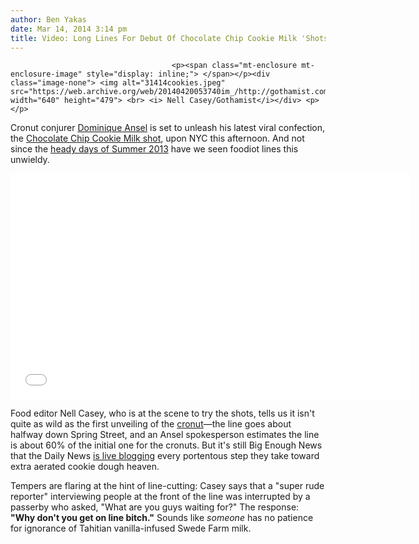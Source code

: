 ```yaml
---
author: Ben Yakas
date: Mar 14, 2014 3:14 pm
title: Video: Long Lines For Debut Of Chocolate Chip Cookie Milk 'Shots'
---
```


	
										<p><span class="mt-enclosure mt-enclosure-image" style="display: inline;"> </span></p><div class="image-none"> <img alt="31414cookies.jpeg" src="https://web.archive.org/web/20140420053740im_/http://gothamist.com/attachments/byakas/31414cookies.jpeg" width="640" height="479"> <br> <i> Nell Casey/Gothamist</i></div> <p></p>

<p>Cronut conjurer <a href="https://web.archive.org/web/20140420053740/http://gothamist.com/tags/dominiqueansel">Dominique Ansel</a> is set to unleash his latest viral confection, the <a href="https://web.archive.org/web/20140420053740/http://gothamist.com/tags/chocolatechipcookiemilkshots">Chocolate Chip Cookie Milk shot</a>, upon NYC this afternoon. And not since the <a href="https://web.archive.org/web/20140420053740/http://gothamist.com/2013/08/02/faces_of_madness_cronut_fans_form_l.php">heady days of Summer 2013</a> have we seen foodiot lines this unwieldy. </p>

<p><iframe src="//web.archive.org/web/20140420053740if_/http://player.vimeo.com/video/89133026?title=0&amp;byline=0&amp;portrait=0" width="640" height="361" frameborder="0" webkitallowfullscreen="" mozallowfullscreen="" allowfullscreen></iframe></p>

<p>Food editor Nell Casey, who is at the scene to try the shots, tells us it isn&apos;t quite as wild as the first unveiling of the <a href="https://web.archive.org/web/20140420053740/http://gothamist.com/tags/cronut">cronut</a>&#x2014;the line goes about halfway down Spring Street, and an Ansel spokesperson estimates the line is about 60% of the initial one for the cronuts. But it&apos;s still Big Enough News that the Daily News <a href="https://web.archive.org/web/20140420053740/http://live.nydailynews.com/Event/Dominque_Ansels_Milk_and_Cookie_Shot_Debut?utm_content=buffere7213&amp;utm_medium=social&amp;utm_source=twitter.com&amp;utm_campaign=buffer">is live blogging</a> every portentous step they take toward extra aerated cookie dough heaven. </p>

<p>Tempers are flaring at the hint of line-cutting: Casey says that a &quot;super rude reporter&quot; interviewing people at the front of the line was interrupted by a passerby who asked, &quot;What are you guys waiting for?&quot; The response: <strong>&quot;Why don&apos;t you get on line bitch.&quot;</strong> Sounds like <em>someone</em> has no patience for ignorance of Tahitian vanilla-infused Swede Farm milk.</p>					
										
									
				